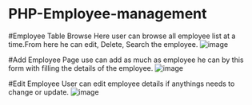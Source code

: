 # PHP-Employee-management

#Employee Table Browse
Here user can browse all employee list at a time.From here he can edit, Delete, Search the employee.
![image](https://user-images.githubusercontent.com/62894946/122241752-9dc91b00-cee4-11eb-8ca8-fb20d3863d22.png)

#Add Employee Page
use can add as much as employee he can by this form with filling the details of the employee.
![image](https://user-images.githubusercontent.com/62894946/122242160-eb458800-cee4-11eb-8146-4f6b18602ea0.png)


#Edit Employee
User can edit employee details if anythings needs to change or update.
![image](https://user-images.githubusercontent.com/62894946/122243011-95bdab00-cee5-11eb-9188-ebca0ac4cade.png)
